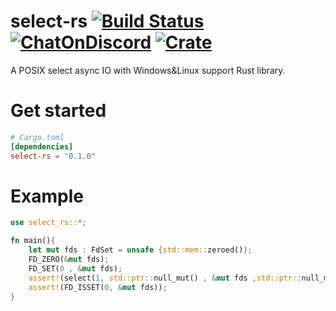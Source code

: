 # select-rs [![Build Status](https://app.travis-ci.com/b23r0/select-rs.svg?branch=main)](https://app.travis-ci.com/b23r0/select-rs) [![ChatOnDiscord](https://img.shields.io/badge/chat-on%20discord-blue)](https://discord.gg/ZKtYMvDFN4) [![Crate](https://img.shields.io/crates/v/select-rs)](https://crates.io/crates/select-rs)

A POSIX select async IO with Windows&Linux support Rust library.

[select-rs]: https://github.com/b23r0/select-rs

# Get started

```toml
# Cargo.toml
[dependencies]
select-rs = "0.1.0"
```

# Example

```rust
use select_rs::*;

fn main(){
	let mut fds : FdSet = unsafe {std::mem::zeroed()};
	FD_ZERO(&mut fds);
	FD_SET(0 , &mut fds);
	assert!(select(1, std::ptr::null_mut() , &mut fds ,std::ptr::null_mut()) > 0);
	assert!(FD_ISSET(0, &mut fds));
}
```
